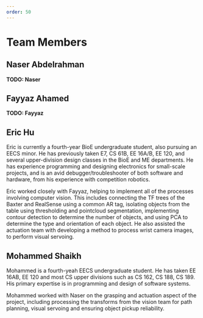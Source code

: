 ```yaml
---
order: 50
---
```


# Team Members

## Naser Abdelrahman

**TODO: Naser**

## Fayyaz Ahamed

**TODO: Fayyaz** 

## Eric Hu

Eric is currently a fourth-year BioE undergraduate student, also pursuing an EECS minor. He has previously taken E7, CS 61B, EE 16A/B, EE 120, and several upper-division design classes in the BioE and ME departments. He has experience programming and designing electronics for small-scale projects, and is an avid debugger/troubleshooter of both software and hardware, from his experience with competition robotics.

Eric worked closely with Fayyaz, helping to implement all of the processes involving computer vision. This includes connecting the TF trees of the Baxter and RealSense using a common AR tag, isolating objects from the table using thresholding and pointcloud segmentation, implementing contour detection to determine the number of objects, and using PCA to determine the type and orientation of each object. He also assisted the actuation team with developing a method to process wrist camera images, to perform visual servoing.

## Mohammed Shaikh

Mohammed is a fourth-yeah EECS undergraduate student. He has taken EE 16AB, EE 120 and most CS upper divisions such as CS 162, CS 188, CS 189. His primary expertise is in programming and design of software systems.

Mohammed worked with Naser on the grasping and actuation aspect of the project, including processing the transforms from the vision team for path planning, visual servoing and ensuring object pickup reliability.
